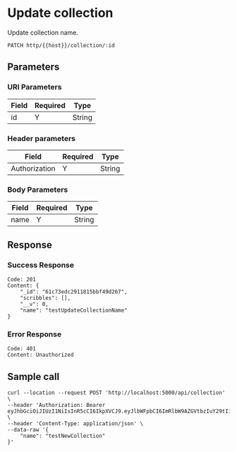 # Update collection
Update collection name.

```
PATCH http/{{host}}/collection/:id
```
## Parameters

### URI Parameters
| Field  | Required | Type|
| ------------- | ------------- | ----- |
| id  | Y| String |
### Header parameters
| Field  | Required | Type|
| ------------- | ------------- | ----- |
| Authorization  | Y| String |
### Body Parameters
| Field  | Required | Type|
| ------------- | ------------- | ----- |
| name  | Y| String |

## Response
### Success Response
```
Code: 201
Content: {
    "_id": "61c73edc2911815bbf49d267",
    "scribbles": [],
    "__v": 0,
    "name": "testUpdateCollectionName"
}
```
### Error Response
```
Code: 401
Content: Unauthorized
```

## Sample call
```
curl --location --request POST 'http://localhost:5000/api/collection' \
--header 'Authorization: Bearer eyJhbGciOiJIUzI1NiIsInR5cCI6IkpXVCJ9.eyJlbWFpbCI6ImRlbW9AZGVtbzIuY29tIiwidXNlcklkIjoiNjFiNWEyZDc3ZGI1MzI1ZTE3NWM3OGY2IiwiaWF0IjoxNjQwNDQ3MjQ0LCJleHAiOjE2NDA0NTA4NDR9.Tna84LLvyH8BB3tKVnUKAmuNQ4bSmNalJjyYATvLIX8' \
--header 'Content-Type: application/json' \
--data-raw '{
    "name": "testNewCollection"
}'
```